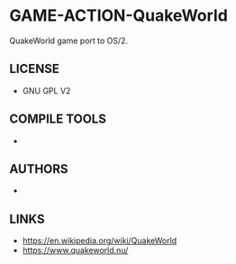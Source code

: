# GAME-ACTION-QuakeWorld
QuakeWorld game port to OS/2. 

## LICENSE
* GNU GPL V2

## COMPILE TOOLS
* 
 
## AUTHORS
* 

## LINKS
* https://en.wikipedia.org/wiki/QuakeWorld
* https://www.quakeworld.nu/
